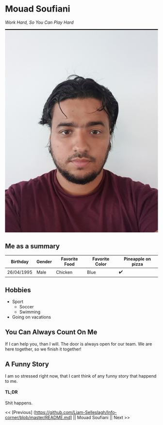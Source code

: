 # Mouad Soufiani

*Work Hard, So You Can Play Hard*

![Selfie](Selfie.jpg)

## Me as a summary

|  Birthday  | Gender | Favorite Food | Favorite Color | Pineapple on pizza |
| ---------- | -------| ------------- | -------------- | ------------------ |
| 26/04/1995 |  Male  |    Chicken    |       Blue     | :heavy_check_mark:   |

## Hobbies 
* Sport
  * Soccer
  * Swimming
* Going on vacations

## You Can Always Count On Me
If I can help you, than I will. The door is always open for our team. We are here together, so we finish it together!

## A Funny Story
I am so stressed right now, that I cant think of any funny story that happend to me.

#### TL;DR
Shit happens.


<< [Previous] (https://github.com/Liam-Selleslagh/Info-corner/blob/master/README.md] || Mouad Soufiani || Next >>

